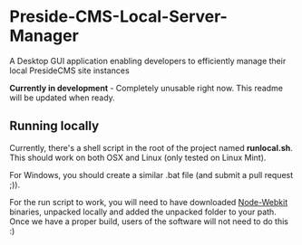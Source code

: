 Preside-CMS-Local-Server-Manager
================================

A Desktop GUI application enabling developers to efficiently manage their local PresideCMS site instances

**Currently in development** - Completely unusable right now. This readme will be updated when ready.

## Running locally

Currently, there's a shell script in the root of the project named **runlocal.sh**. This should work on both OSX and Linux (only tested on Linux Mint).

For Windows, you should create a similar .bat file (and submit a pull request ;)).

For the run script to work, you will need to have downloaded [Node-Webkit](https://github.com/rogerwang/node-webkit) binaries, unpacked locally and added the unpacked folder to your path. Once we have a proper build, users of the software will not need to do this :)
